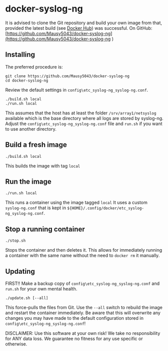 # docker-syslog-ng

It is advised to clone the Git repository and build your own image from that, provided the latest build (see [Docker Hub](https://hub.docker.com/r/mausy5043/syslog-ng)) was successful.
On GitHub: [https://github.com/Mausy5043/docker-syslog-ng](https://github.com/Mausy5043/docker-syslog-ng
)

## Installing
The preferred procedure is:
```
git clone https://github.com/Mausy5043/docker-syslog-ng
cd docker-syslog-ng
```
Review the default settings in `config\etc_syslog-ng_syslog-ng.conf`.

```
./build.sh local
./run.sh local
```

This assumes that the host has at least the folder `/srv/array1/netsyslog` available which is the base directory where all logs are stored by syslog-ng. Adjust the  `config\etc_syslog-ng_syslog-ng.conf` file and `run.sh` if you want to use another directory.


## Build a fresh image

```
./build.sh local
```
This builds the image with tag `local`


## Run the image

```
./run.sh local
```
This runs a container using the image tagged `local`
It uses a custom `syslog-ng.conf` that is kept in `${HOME}/.config/docker/etc_syslog-ng_syslog-ng.conf`.


## Stop a running container

```
./stop.sh
```
Stops the container and then deletes it. This allows for immediately running a container with the same name without the need to `docker rm` it manually.


## Updating
FIRST!! Make a backup copy of  `config\etc_syslog-ng_syslog-ng.conf` and `run.sh` for your own mental health.

```
./update.sh [--all]
```
This force-pulls the files from Git. Use the `--all` switch to rebuild the image and restart the container immediately.
Be aware that this will overwrite any changes you may have made to the default configuration stored in `config\etc_syslog-ng_syslog-ng.conf`!

DISCLAIMER:
Use this software at your own risk! We take no responsibility for ANY data loss.
We guarantee no fitness for any use specific or otherwise.
